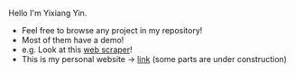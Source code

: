 Hello I'm Yixiang Yin. <br>
- Feel free to browse any project in my repository! 
- Most of them have a demo! 
- e.g. Look at this [web scraper](https://github.com/yixiangyin/bilibili-scraper)!
- This is my personal website -> [link](https://yixiangyin.github.io/) (some parts are under construction)
<!---
yixiangyin/yixiangyin is a ✨ special ✨ repository because its `README.md` (this file) appears on your GitHub profile.
You can click the Preview link to take a look at your changes.
--->
